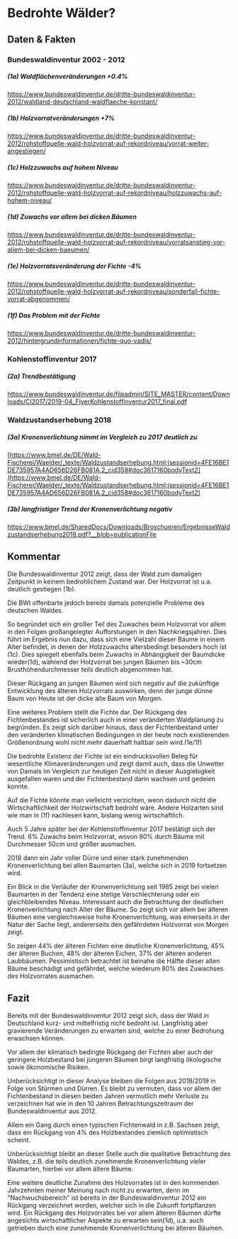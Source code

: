# Bedrohte Wälder?

## Daten & Fakten

### Bundeswaldinventur 2002 - 2012

##### (1a) Waldflächenveränderungen +0.4%
https://www.bundeswaldinventur.de/dritte-bundeswaldinventur-2012/waldland-deutschland-waldflaeche-konstant/

##### (1b) Holzvorratveränderungen +7%
https://www.bundeswaldinventur.de/dritte-bundeswaldinventur-2012/rohstoffquelle-wald-holzvorrat-auf-rekordniveau/vorrat-weiter-angestiegen/

##### (1c) Holzzuwachs auf hohem Niveau
https://www.bundeswaldinventur.de/dritte-bundeswaldinventur-2012/rohstoffquelle-wald-holzvorrat-auf-rekordniveau/holzzuwachs-auf-hohem-niveau/

##### (1d) Zuwachs vor allem bei dicken Bäumen
https://www.bundeswaldinventur.de/dritte-bundeswaldinventur-2012/rohstoffquelle-wald-holzvorrat-auf-rekordniveau/vorratsanstieg-vor-allem-bei-dicken-baeumen/

##### (1e) Holzvorratsveränderung der Fichte -4%
https://www.bundeswaldinventur.de/dritte-bundeswaldinventur-2012/rohstoffquelle-wald-holzvorrat-auf-rekordniveau/sonderfall-fichte-vorrat-abgenommen/

##### (1f) Das Problem mit der Fichte
https://www.bundeswaldinventur.de/dritte-bundeswaldinventur-2012/hintergrundinformationen/fichte-quo-vadis/

### Kohlenstoffinventur 2017

##### (2a) Trendbestätigung
https://www.bundeswaldinventur.de/fileadmin/SITE_MASTER/content/Downloads/CI2017/2019-04_FlyerKohlenstoffinventur2017_final.pdf

### Waldzustandserhebung 2018

##### (3a) Kronenverlichtung nimmt im Vergleich zu 2017 deutlich zu
[https://www.bmel.de/DE/Wald-Fischerei/Waelder/_texte/Waldzustandserhebung.html;jsessionid=4FE16BE1DE735957A4AD656D26FB081A.2_cid358#doc3617160bodyText2](https://www.bmel.de/DE/Wald-Fischerei/Waelder/_texte/Waldzustandserhebung.html;jsessionid=4FE16BE1DE735957A4AD656D26FB081A.2_cid358#doc3617160bodyText2)

##### (3b) langfristiger Trend der Kronenverlichtung negativ
https://www.bmel.de/SharedDocs/Downloads/Broschueren/ErgebnisseWaldzustandserhebung2018.pdf?__blob=publicationFile

## Kommentar

Die Bundeswaldinventur 2012 zeigt, dass der Wald zum damaligen Zeitpunkt in keinem bedrohlichem Zustand war. Der Holzvorrat ist u.a. deutlich gestiegen (1b).

Die BWI offenbarte jedoch bereits damals potenzielle Probleme des deutschen Waldes.

So begründet sich ein großer Teil des Zuwaches beim Holzvorrat vor allem in den Folgen großangelegter Aufforstungen in den Nachkriegsjahren. Dies führt im Ergebnis nun dazu, dass sich eine Vielzahl dieser Bäume in einem Alter befindet, in denen der Holzzuwachs altersbedingt besonders hoch ist (1c).
Dies spiegelt ebenfalls beim Zuwachs in Abhängigkeit der Baumdicke wieder(1d), während der Holzvorrat bei jungen Bäumen bis ~30cm Brusthöhendurchmesser teils deutlich abgenommen hat.

Dieser Rückgang an jungen Bäumen wird sich negativ auf die zukünftige Entwicklung des älteren Holzvorrats auswirken, denn der junge dünne Baum von Heute ist der dicke alte Baum von Morgen.

Eine weiteres Problem stellt die Fichte dar. Der Rückgang des Fichtenbestandes ist sicherlich auch in einer veränderten Waldplanung zu begründen. Es zeigt sich darüber hinaus, dass der Fichtenbestand unter den veränderten klimatischen Bedingungen in der heute noch existierenden Größenordnung wohl nicht mehr dauerhaft haltbar sein wird.(1e/1f)

Die bedrohte Existenz der Fichte ist ein eindrucksvollen Beleg für wesentliche Klimaveränderungen und zeigt damit auch, dass die Unwetter von Damals im Vergleich zur heutigen Zeit nicht in dieser Ausgiebigkeit ausgefallen waren und der Fichtenbestand darin wachsen und gedeien konnte.

Auf die Fichte könnte man vielleicht verzichten, wenn dadurch nicht die Wirtschaftlichkeit der Holzwirtschaft bedroht wäre. Andere Holzarten sind wie man in (1f) nachlesen kann, bislang wenig wirtschaftlich.

Auch 5 Jahre später bei der Kohlenstoffinventur 2017 bestätigt sich der Trend. 6% Zuwachs beim Holzvorrat, wovon 80% durch Bäume mit Durchmesser 50cm und größer ausmachen.

2018 dann ein Jahr voller Dürre und einer stark zunehmenden Kronenverlichtung bei allen Baumarten (3a), welche sich in 2019 fortsetzen wird.

Ein Blick in die Verläufer der Kronenverlichtung seit 1985 zeigt bei vielen Baumarten in der Tendenz eine stetige Verschlechterung oder ein gleichbleibendes Niveau. Interessant auch die Betrachtung der deutlichen Kronenverlichtung nach Alter der Bäume. So zeigt sich vor allem bei älteren Bäumen eine vergleichsweise hohe Kronenverlichtung, was einerseits in der Natur der Sache liegt, andererseits den gefährdeten Holzvorrat von Morgen zeigt.

So zeigen 44% der älteren Fichten eine deutliche Kronenverlichtung, 45% der älteren Buchen, 48% der älteren Eichen, 37% der älteren anderen Laubbäumen. Pessimistisch betrachtet ist beinahe die Hälfte dieser alten Bäume beschädigt und gefährdet, welche wiederum 80% des Zuwachses des Holzvorrates ausmachen.


## Fazit

Bereits mit der Bundeswaldinventur 2012 zeigt sich, dass der Wald in Deutschland kurz- und mittelfristig nicht bedroht ist.
Langfristig aber gravierende Veränderungen zu erwarten sind, welche zu einer Bedrohung erwachsen können.

Vor allem der klimatisch bedingte Rückgang der Fichten aber auch der geringere Holzbestand bei jüngeren Bäumen birgt langfristig ökologische sowie ökonomische Risiken.

Unberücksichtigt in dieser Analyse bleiben die Folgen aus 2018/2019 in Folge von Stürmen und Dürren.
Es bleibt zu vermuten, dass vor allem der Fichtenbestand in diesen beiden Jahren vermutlich mehr Verluste zu verzeichnen hat wie in den 10 Jahren Betrachtungszeitraum der Bundeswaldinventur aus 2012.

Allein ein Gang durch einen typischen Fichtenwald in z.B. Sachsen zeigt, dass ein Rückgang von 4% des Holzbestandes ziemlich optimistisch scheint.

Unberücksichtigt bleibt an dieser Stelle auch die qualitative Betrachtung des Waldes, z.B. die teils deutlich zunehmende Kronenverlichtung vieler Baumarten, hierbei vor allem ältere Bäume.

Eine weitere deutliche Zunahme des Holzvorrates ist in den kommenden Jahrzehnten meiner Meinung nach nicht zu erwarten, denn im "Nachwuchsbereich" ist bereits in der Bundeswaldinventur 2012 ein Rückgang verzeichnet worden, welcher sich in die Zukunft fortpflanzen wird.
Ein Rückgang des Holzvorrates bei vor allem älteren Bäumen dürfte angesichts wirtschaftlicher Aspekte zu erwarten sein(1d), u.a. auch getrieben durch eine zunehmende Kronenverlichtung bei älteren Bäumen.
